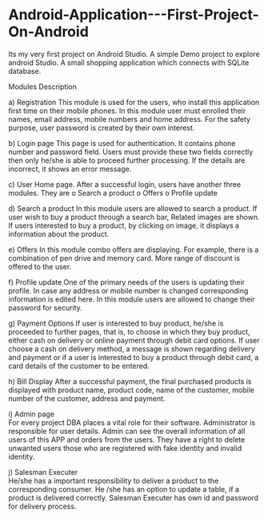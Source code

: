 # Android-Application---First-Project-On-Android
Its my very first project on Android Studio. A simple Demo project to explore android Studio. A small shopping application which connects with SQLite database. 

Modules Description

a)	Registration
This module is used for the users, who install this application first time on their mobile phones. In this module user must enrolled their names, email address, mobile numbers and home address. For the safety purpose, user password is created by their own interest.  

b)	Login page
This page is used for authentication. It contains phone number and password field. Users must provide these two fields correctly then only he/she is able to proceed further processing. If the details are incorrect, it shows an error message.

c)	User Home page.
After a successful login, users have another three modules. They are
o	Search a product 
o	Offers
o	 Profile update

d)	Search a product
In this module users are allowed to search a product. If user wish to buy a product through a search bar, Related images are shown. If users interested to buy a product, by clicking on image, it displays a information about the product.

e)	Offers
In this module combo offers are displaying. For example, there is a combination of pen drive and memory card. More range of discount is offered to the user.


f)	Profile update 
One of the primary needs of the users is updating their profile. In case any address or mobile number is changed corresponding information is edited here. In this module users are allowed to change their password for security.

g)	Payment Options 
If user is interested to buy product, he/she is proceeded to further pages, that is, to choose in which they buy product, either cash on delivery or online payment through debit card options. If user choose a cash on delivery method, a message is shown regarding delivery and payment or if a user is interested to buy a product through debit card, a card details of the customer to be entered.

h)	Bill Display
After a successful payment, the final purchased products is displayed with product name, product code, name of the customer, mobile number of the customer, address and payment. 

i)	Admin page      
For every project DBA places a vital role for their software. Administrator is responsible for user details. Admin can see the overall information of all users of this APP and orders from the users. They have a right to delete unwanted users those who are registered with fake identity and invalid identity.

j)	Salesman Executer  
He/she has a important responsibility to deliver a product to the corresponding consumer. He /she has an option to update a table, if a product is delivered correctly. Salesman Executer has own id and password for delivery process.

